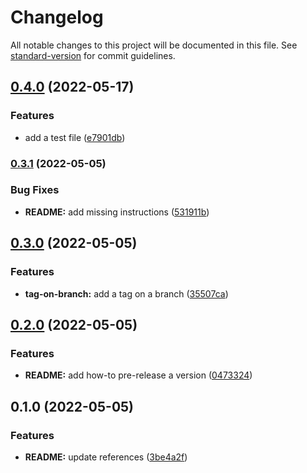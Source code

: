 # Changelog

All notable changes to this project will be documented in this file. See [standard-version](https://github.com/conventional-changelog/standard-version) for commit guidelines.

## [0.4.0](https://github.com/haochen23/test-versioning-changelog/compare/v0.3.1...v0.4.0) (2022-05-17)


### Features

* add a test file ([e7901db](https://github.com/haochen23/test-versioning-changelog/commit/e7901dbaa39a2463edab6dccdbc3b91f046eef19))

### [0.3.1](https://github.com/haochen23/test-versioning-changelog/compare/v0.3.0...v0.3.1) (2022-05-05)


### Bug Fixes

* **README:** add missing instructions ([531911b](https://github.com/haochen23/test-versioning-changelog/commit/531911b17528dee3a766eaee33f898e3930e3aa7))

## [0.3.0](https://github.com/haochen23/test-versioning-changelog/compare/v0.2.0...v0.3.0) (2022-05-05)


### Features

* **tag-on-branch:** add a tag on a branch ([35507ca](https://github.com/haochen23/test-versioning-changelog/commit/35507caf18dd1ed2fb1705519b0a1557927d63ea))

## [0.2.0](https://github.com/haochen23/test-versioning-changelog/compare/v0.1.0...v0.2.0) (2022-05-05)


### Features

* **README:** add how-to pre-release a version ([0473324](https://github.com/haochen23/test-versioning-changelog/commit/0473324fbe4f2e4839b37024341460b7c096c92e))

## 0.1.0 (2022-05-05)


### Features

* **README:** update references ([3be4a2f](https://github.com/haochen23/test-versioning-changelog/commit/3be4a2ff468291f25aa95d9fad8ac526f728dac5))
